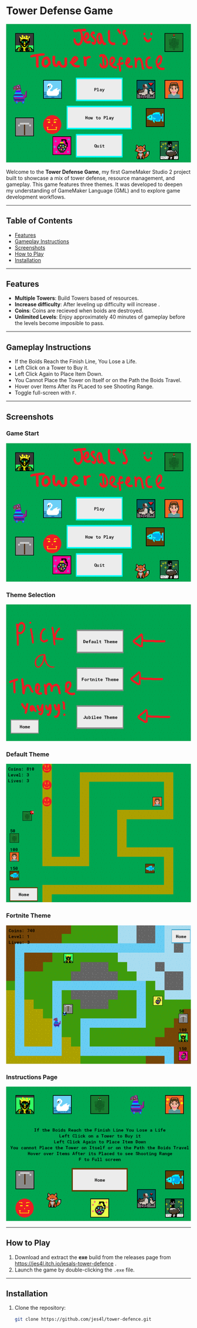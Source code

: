 # Tower Defense Game

![Game Banner](assets/img1.png)

Welcome to the **Tower Defense Game**, my first GameMaker Studio 2 project built to showcase a mix of tower defense, resource management, and  gameplay. This game features three themes. It was developed to deepen my understanding of GameMaker Language (GML) and to explore game development workflows.

---

## Table of Contents

- [Features](#features)
- [Gameplay Instructions](#gameplay-instructions)
- [Screenshots](#screenshots)
- [How to Play](#how-to-play)
- [Installation](#installation)

---

## Features

- **Multiple Towers**: Build Towers based of resources.
- **Increase difficulty**: After leveling up difficulty will increase .
- **Coins**: Coins are recieved when boids are destroyed.
- **Unlimited Levels**: Enjoy approximately 40 minutes of gameplay before the levels become imposible to pass.
---

## Gameplay Instructions
- If the Boids Reach the Finish Line, You Lose a Life.
- Left Click on a Tower to Buy it.
- Left Click Again to Place Item Down.
- You Cannot Place the Tower on Itself or on the Path the Boids Travel.
- Hover over Items After its PLaced to see Shooting Range.
- Toggle full-screen with `F`.
---

## Screenshots

### Game Start
![Game Start](assets/img1.png)

### Theme Selection
![Theme Selection](assets/img2.png)

### Default Theme
![Default Theme](assets/img3.png)

### Fortnite Theme
![Fortnite Theme](assets/img4.png)

### Instructions Page
![Instructions Page](assets/img5.png)


---

## How to Play

1. Download and extract the **exe** build from the releases page from https://jes4l.itch.io/jesals-tower-defence .
2. Launch the game by double-clicking the `.exe` file.

---

## Installation

1. Clone the repository:
   ```bash
   git clone https://github.com/jes4l/tower-defence.git
